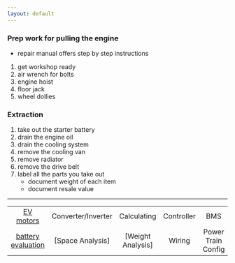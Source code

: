 ```yaml
---
layout: default
---
```



### Prep work for pulling the engine 
- repair manual offers step by step instructions
1. get workshop ready
2. air wrench for bolts
3. engine hoist
4. floor jack
5. wheel dollies

### Extraction
1. take out the starter battery
2. drain the engine oil
3. drain the cooling system
4. remove the cooling van
5. remove radiator
6. remove the drive belt
7. label all the parts you take out 
    - document weight of each item
    - document resale value

***

|  |  |  |  |  |  |
|:------:|:------:|:------:|:------:|:------:|:------:|
| [EV motors](./evEngine.md) | Converter/Inverter | Calculating | Controller | BMS | [back](./) |
| [battery evaluation](./batteryEval.md) | [Space Analysis] | [Weight Analysis] | Wiring | Power Train Config | Pulling the engine |
